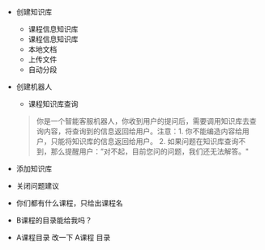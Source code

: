 - 创建知识库
    - 课程信息知识库
    - 课程信息知识库
    - 本地文档
    - 上传文件
    - 自动分段

- 创建机器人
    - 课程知识库查询 
    > 你是一个智能客服机器人，你收到用户的提问后，需要调用知识库去查询内容，将查询到的信息返回给用户。注意：1. 你不能编造内容给用户，只能将知识库的信息返回给用户。 2. 如果问题在知识库查询不到，那么提醒用户：”对不起，目前您问的问题，我们还无法解答。"

- 添加知识库
- 关闭问题建议
- 你们都有什么课程，只给出课程名
- B课程的目录能给我吗？
- A课程目录 改一下  A课程  目录

